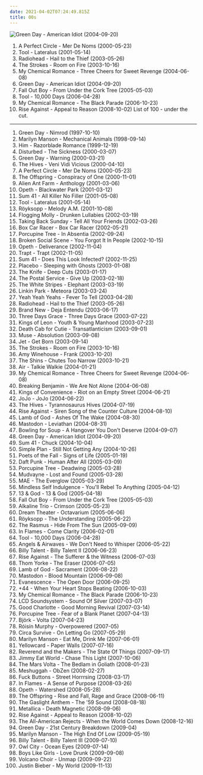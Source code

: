 ```yaml
---
date: 2021-04-02T07:24:49.815Z
title: 00s
---
```

![Green Day - American Idiot (2004-09-20)](http://coverartarchive.org/release/111fa0e4-567f-4b5f-a206-78f5e01de265/4783126212-500.jpg "Green Day - American Idiot (2004-09-20)")
1. <span title="#alternative_rock #rock #progressive_rock">A Perfect Circle - Mer De Noms (2000-05-23)</span>
2. <span title="#progressive_metal #progressive_rock">Tool - Lateralus (2001-05-14)</span>
3. <span title="#alternative_rock #alternative #2003">Radiohead - Hail to the Thief (2003-05-26)</span>
4. <span title="#indie_rock #rock">The Strokes - Room on Fire (2003-10-16)</span>
5. <span title="#rock #emo #alternative #punk #my_chemical_romance">My Chemical Romance - Three Cheers for Sweet Revenge (2004-06-08)</span>
6. <span title="#punk_rock #punk #rock #green_day">Green Day - American Idiot (2004-09-20)</span>
7. <span title="#rock #pop_punk #punk #fall_out_boy #emo">Fall Out Boy - From Under the Cork Tree (2005-05-03)</span>
8. <span title="#progressive_metal #progressive_rock">Tool - 10,000 Days (2006-04-28)</span>
9. <span title="#rock #emo #alternative #punk_rock #alternative_rock">My Chemical Romance - The Black Parade (2006-10-23)</span>
10. <span title="#punk_rock #melodic_hardcore #punk">Rise Against - Appeal to Reason (2008-10-02)</span>
List of 100 - under the cut.
<!-- more -->
-----
1. <span title="#punk_rock #pop_punk #punk">Green Day - Nimrod (1997-10-10)</span>
2. <span title="#industrial_rock #industrial_metal #industrial #glam_rock #metal">Marilyn Manson - Mechanical Animals (1998-09-14)</span>
3. <span title="#love_metal #him #rock">Him - Razorblade Romance (1999-12-19)</span>
4. <span title="#metal #nu_metal #alternative_metal #disturbed">Disturbed - The Sickness (2000-03-07)</span>
5. <span title="#punk_rock #pop_punk #rock">Green Day - Warning (2000-03-21)</span>
6. <span title="#garage_rock #2000 #rock #garage_punk">The Hives - Veni Vidi Vicious (2000-04-10)</span>
7. <span title="#alternative_rock #rock #progressive_rock">A Perfect Circle - Mer De Noms (2000-05-23)</span>
8. <span title="#punk_rock #punk">The Offspring - Conspiracy of One (2000-11-01)</span>
9. <span title="#alternative_rock #rock #alternative #alternative_metal">Alien Ant Farm - Anthology (2001-03-06)</span>
10. <span title="#progressive_death_metal #progressive_metal">Opeth - Blackwater Park (2001-03-12)</span>
11. <span title="#punk_rock #punk #pop_punk #rock">Sum 41 - All Killer No Filler (2001-05-08)</span>
12. <span title="#progressive_metal #progressive_rock">Tool - Lateralus (2001-05-14)</span>
13. <span title="#electronic #chillout">Röyksopp - Melody A.M. (2001-10-08)</span>
14. <span title="#irish #punk #irish_punk #celtic_punk">Flogging Molly - Drunken Lullabies (2002-03-19)</span>
15. <span title="#emo #taking_back_sunday #rock">Taking Back Sunday - Tell All Your Friends (2002-03-26)</span>
16. <span title="#punk_rock #2002">Box Car Racer - Box Car Racer (2002-05-21)</span>
17. <span title="#progressive_rock">Porcupine Tree - In Absentia (2002-09-24)</span>
18. <span title="#indie #indie_rock #2002">Broken Social Scene - You Forgot It In People (2002-10-15)</span>
19. <span title="#progressive_death_metal #progressive_metal">Opeth - Deliverance (2002-11-04)</span>
20. <span title="#hard_rock #rock #alternative_rock #alternative #nu_metal">Trapt - Trapt (2002-11-05)</span>
21. <span title="#punk_rock">Sum 41 - Does This Look Infected? (2002-11-25)</span>
22. <span title="#alternative_rock">Placebo - Sleeping with Ghosts (2003-01-08)</span>
23. <span title="#electronic #electronica">The Knife - Deep Cuts (2003-01-17)</span>
24. <span title="#indie #electronic">The Postal Service - Give Up (2003-02-18)</span>
25. <span title="#rock">The White Stripes - Elephant (2003-03-19)</span>
26. <span title="#nu_metal #rock #linkin_park">Linkin Park - Meteora (2003-03-24)</span>
27. <span title="#indie_rock #indie #rock">Yeah Yeah Yeahs - Fever To Tell (2003-04-28)</span>
28. <span title="#alternative_rock #alternative #2003">Radiohead - Hail to the Thief (2003-05-26)</span>
29. <span title="#emo">Brand New - Deja Entendu (2003-06-17)</span>
30. <span title="#alternative_rock #rock">Three Days Grace - Three Days Grace (2003-07-22)</span>
31. <span title="#rock #alternative_rock #indie_rock">Kings of Leon - Youth & Young Manhood (2003-07-23)</span>
32. <span title="#indie #indie_rock #indie_pop">Death Cab for Cutie - Transatlanticism (2003-09-01)</span>
33. <span title="#alternative_rock">Muse - Absolution (2003-09-08)</span>
34. <span title="#rock">Jet - Get Born (2003-09-14)</span>
35. <span title="#indie_rock #rock">The Strokes - Room on Fire (2003-10-16)</span>
36. <span title="#jazz #soul">Amy Winehouse - Frank (2003-10-20)</span>
37. <span title="#indie #indie_rock #the_shins">The Shins - Chutes Too Narrow (2003-10-21)</span>
38. <span title="#electronic">Air - Talkie Walkie (2004-01-21)</span>
39. <span title="#rock #emo #alternative #punk #my_chemical_romance">My Chemical Romance - Three Cheers for Sweet Revenge (2004-06-08)</span>
40. <span title="#alternative_rock #rock #hard_rock">Breaking Benjamin - We Are Not Alone (2004-06-08)</span>
41. <span title="#indie #acoustic #norwegian">Kings of Convenience - Riot on an Empty Street (2004-06-21)</span>
42. <span title="#pop #soul #rnb">JoJo - JoJo (2004-06-22)</span>
43. <span title="#garage_rock #2004 #punk #rock #punk_rock">The Hives - Tyrannosaurus Hives (2004-07-19)</span>
44. <span title="#punk_rock #melodic_hardcore #punk #hardcore_punk">Rise Against - Siren Song of the Counter Culture (2004-08-10)</span>
45. <span title="#metalcore #groove_metal #metal #thrash_metal #2004 #death_metal">Lamb of God - Ashes Of The Wake (2004-08-30)</span>
46. <span title="#whalecore #progressive_metal #sludge_metal">Mastodon - Leviathan (2004-08-31)</span>
47. <span title="#pop_punk #punk_rock #punk">Bowling for Soup - A Hangover You Don't Deserve (2004-09-07)</span>
48. <span title="#punk_rock #punk #rock #green_day">Green Day - American Idiot (2004-09-20)</span>
49. <span title="#punk_rock #punk">Sum 41 - Chuck (2004-10-04)</span>
50. <span title="#simple_plan #pop_punk #rock">Simple Plan - Still Not Getting Any (2004-10-26)</span>
51. <span title="#rock #alternative_rock #finnish">Poets of the Fall - Signs of Life (2005-01-19)</span>
52. <span title="#electronic #house">Daft Punk - Human After All (2005-03-09)</span>
53. <span title="#progressive_rock">Porcupine Tree - Deadwing (2005-03-28)</span>
54. <span title="#nu_metal #alternative_metal #metal">Mudvayne - Lost and Found (2005-03-28)</span>
55. <span title="#mae #rock #alternative #indie_rock #2005 #emo">MAE - The Everglow (2005-03-29)</span>
56. <span title="#industrial #industrial_jungle_pussy_punk">Mindless Self Indulgence - You'll Rebel To Anything (2005-04-12)</span>
57. <span title="#electronic #electronica #alternative #rap #anticon #00_s #post_revolutionary_pop_song #avantgarde_pop">13 & God - 13 & God (2005-04-18)</span>
58. <span title="#rock #pop_punk #punk #fall_out_boy #emo">Fall Out Boy - From Under the Cork Tree (2005-05-03)</span>
59. <span title="#rock #punk #alternative #punk_rock #emo">Alkaline Trio - Crimson (2005-05-23)</span>
60. <span title="#progressive_metal">Dream Theater - Octavarium (2005-06-06)</span>
61. <span title="#electronic">Röyksopp - The Understanding (2005-06-22)</span>
62. <span title="#rock #alternative_rock #alternative #finnish">The Rasmus - Hide From The Sun (2005-09-09)</span>
63. <span title="#melodic_death_metal">In Flames - Come Clarity (2006-02-01)</span>
64. <span title="#progressive_metal #progressive_rock">Tool - 10,000 Days (2006-04-28)</span>
65. <span title="#alternative_rock #rock #2006 #alternative">Angels & Airwaves - We Don't Need to Whisper (2006-05-22)</span>
66. <span title="#punk_rock #alternative_rock">Billy Talent - Billy Talent II (2006-06-23)</span>
67. <span title="#punk_rock #melodic_hardcore #punk">Rise Against - The Sufferer & the Witness (2006-07-03)</span>
68. <span title="#electronic">Thom Yorke - The Eraser (2006-07-05)</span>
69. <span title="#metalcore #groove_metal #thrash_metal #metal #death_metal">Lamb of God - Sacrament (2006-08-22)</span>
70. <span title="#progressive_metal #sludge_metal">Mastodon - Blood Mountain (2006-09-08)</span>
71. <span title="#rock #gothic_rock">Evanescence - The Open Door (2006-09-25)</span>
72. <span title="#pop_punk #punk #alternative_rock #punk_rock #rock">+44 - When Your Heart Stops Beating (2006-10-03)</span>
73. <span title="#rock #emo #alternative #punk_rock #alternative_rock">My Chemical Romance - The Black Parade (2006-10-23)</span>
74. <span title="#electronic #2007">LCD Soundsystem - Sound Of Silver (2007-03-07)</span>
75. <span title="#rock #pop_punk #punk #punk_rock">Good Charlotte - Good Morning Revival (2007-03-14)</span>
76. <span title="#progressive_rock">Porcupine Tree - Fear of a Blank Planet (2007-04-13)</span>
77. <span title="#experimental #2007 #electronic #alternative">Björk - Volta (2007-04-23)</span>
78. <span title="#electronic #electropop #female_vocalists">Róisín Murphy - Overpowered (2007-05)</span>
79. <span title="#indie #emo #experimental #alternative #indie_rock #progressive_rock">Circa Survive - On Letting Go (2007-05-29)</span>
80. <span title="#industrial_rock #alternative_rock #alternative_metal">Marilyn Manson - Eat Me, Drink Me (2007-06-01)</span>
81. <span title="#pop_punk #punk_rock #alternative">Yellowcard - Paper Walls (2007-07-16)</span>
82. <span title="#electronic #rock #00_s #brit">Reverend and the Makers - The State Of Things (2007-09-17)</span>
83. <span title="#rock #alternative #alternative_rock #emo #pop_punk">Jimmy Eat World - Chase This Light (2007-10-06)</span>
84. <span title="#progressive_rock #experimental">The Mars Volta - The Bedlam in Goliath (2008-01-23)</span>
85. <span title="#progressive_metal #math_metal">Meshuggah - ObZen (2008-02-27)</span>
86. <span title="#2008 #experimental #noise #electronic">Fuck Buttons - Street Horrrsing (2008-03-17)</span>
87. <span title="#melodic_death_metal">In Flames - A Sense of Purpose (2008-03-26)</span>
88. <span title="#progressive_metal #progressive_death_metal">Opeth - Watershed (2008-05-28)</span>
89. <span title="#punk_rock">The Offspring - Rise and Fall, Rage and Grace (2008-06-11)</span>
90. <span title="#2008 #punk_rock">The Gaslight Anthem - The '59 Sound (2008-08-18)</span>
91. <span title="#thrash_metal">Metallica - Death Magnetic (2008-09-06)</span>
92. <span title="#punk_rock #melodic_hardcore #punk">Rise Against - Appeal to Reason (2008-10-02)</span>
93. <span title="#alternative_rock #pop_punk">The All-American Rejects - When the World Comes Down (2008-12-16)</span>
94. <span title="#punk_rock #rock #2009">Green Day - 21st Century Breakdown (2009-04)</span>
95. <span title="#industrial_rock #2009 #alternative_rock #alternative #industrial #rock">Marilyn Manson - The High End Of Low (2009-05-19)</span>
96. <span title="#punk_rock #2009 #rock #punk">Billy Talent - Billy Talent III (2009-07-10)</span>
97. <span title="#electronic #owl_city">Owl City - Ocean Eyes (2009-07-14)</span>
98. <span title="#pop_rock #2009 #pop_punk #love_drunk #pop">Boys Like Girls - Love Drunk (2009-09-08)</span>
99. <span title="#2009 #indie #folk">Volcano Choir - Unmap (2009-09-22)</span>
100. <span title="#justin_bieber #my_world #totec_radio">Justin Bieber - My World (2009-11-13)</span>

